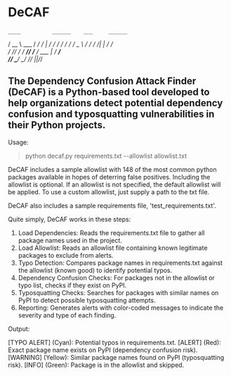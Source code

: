 # DeCAF

    ____          ______    ___     ______
   / __ \  ___   / ____/   /   |   / ____/
  / / / / / _ \ / /       / /| |  / /_    
 / /_/ / /  __// /___    / ___ | / __/    
/_____/  \___/ \____/   /_/  |_|/_/       
                                          

## The Dependency Confusion Attack Finder (DeCAF) is a Python-based tool developed to help organizations detect potential dependency confusion and typosquatting vulnerabilities in their Python projects.

Usage:

> python decaf.py requirements.txt --allowlist allowlist.txt

DeCAF includes a sample allowlist with 148 of the most common python packages available in hopes of deterring false positives. Including the allowlist is optional. If an allowlist is not specified, the default allowlist will be applied. To use a custom allowlist, just supply a path to the txt file.

DeCAF also includes a sample requirements file, 'test_requirements.txt'.

Quite simply, DeCAF works in these steps:

1.	Load Dependencies: Reads the requirements.txt file to gather all package names used in the project.
2.	Load Allowlist: Reads an allowlist file containing known legitimate packages to exclude from alerts.
3.	Typo Detection: Compares package names in requirements.txt against the allowlist (known good) to identify potential typos.
4.	Dependency Confusion Checks: For packages not in the allowlist or typo list, checks if they exist on PyPI.
5.	Typosquatting Checks: Searches for packages with similar names on PyPI to detect possible typosquatting attempts.
6.	Reporting: Generates alerts with color-coded messages to indicate the severity and type of each finding.

Output:

[TYPO ALERT] (Cyan): Potential typos in requirements.txt.
[ALERT] (Red): Exact package name exists on PyPI (dependency confusion risk).
[WARNING] (Yellow): Similar package names found on PyPI (typosquatting risk).
[INFO] (Green): Package is in the allowlist and skipped.
